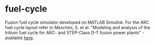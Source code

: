 # fuel-cycle
Fusion fuel cycle simulator developed on MATLAB Simulink. For the ARC fuel cycle layout refer to Meschini, S. et al. "Modeling and analysis of the tritium fuel cycle for ARC- and STEP-Class D-T fusion power plants" - available [here](https://iopscience.iop.org/article/10.1088/1741-4326/acf3fc/meta).


